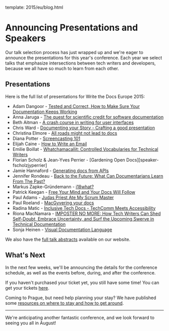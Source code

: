 template: 2015/eu/blog.html

# Announcing Presentations and Speakers

Our talk selection process has just wrapped up and we're eager to announce the presentations for 
this year's conference. Each year we select talks that emphasize intersections between tech writers 
and developers, because we all have so much to learn from each other.

## Presentations

Here is the full list of presentations for Write the Docs Europe 2015:

 * Adam Dangoor - [Tested and Correct, How to Make Sure Your Documentation Keeps Working][speaker-adangoor]
 * Anna Jaruga - [The quest for scientific credit for software documentation][speaker-ajaruga]
 * Beth Aitman - [A crash course in writing for user interfaces][speaker-baitman]
 * Chris Ward - [Documenting your Story - Crafting a good presentation][speaker-cward]
 * Christina Elmore - [All roads might not lead to docs][speaker-celmore]
 * Diana Potter - [Screencasting 101][speaker-dpotter]
 * Elijah Caine - [How to Write an Email][speaker-ecaine]
 * Emilie Boillat - [Whatchamacallit: Controlled Vocabularies for Technical Writers][speaker-eboillat]
 * Florian Scholz & Jean-Yves Perrier - [Gardening Open Docs][speaker-fscholzjyperrier]
 * Jamie Hannaford - [Generating docs from APIs][speaker-jhannaford]
 * Jennifer Rondeau - [Back to the Future: What Can Documentarians Learn From The Past?][speaker-jrondeau]
 * Markus Zapke-Gründemann - [i18what?][speaker-mzapke]
 * Patrick Keegan - [Free Your Mind and Your Docs Will Follow][speaker-pkeegan]
 * Paul Adams - [Judas Priest Ate My Scrum Master][speaker-padams]
 * Paul Roeland - [MacGyvering your docs][speaker-proeland]
 * Radina Matic - [Inclusive Tech Docs - TechComm Meets Accessibility][speaker-rmatic]
 * Riona MacNamara - [IMPOSTER NO MORE: How Tech Writers Can Shed Self-Doubt, Embrace Uncertainty, and Surf the Upcoming Swerve in Technical Documentation][speaker-rmacnamara]
 * Sonja Heinen - [Visual Documentation Language][speaker-sheinen]

We also have the [full talk abstracts][speakers] available on our website.

[speakers]: /conf/eu/2015/speakers/
[speaker-adangoor]: /conf/eu/2015/speakers/#speaker-adangoor
[speaker-ajaruga]: /conf/eu/2015/speakers/#speaker-ajaruga
[speaker-baitman]: /conf/eu/2015/speakers/#speaker-baitman
[speaker-cward]: /conf/eu/2015/speakers/#speaker-cward
[speaker-celmore]: /conf/eu/2015/speakers/#speaker-celmore
[speaker-dpotter]: /conf/eu/2015/speakers/#speaker-dpotter
[speaker-ecaine]: /conf/eu/2015/speakers/#speaker-ecaine
[speaker-eboillat]: /conf/eu/2015/speakers/#speaker-eboillat
[speaker-fscholz]: /conf/eu/2015/speakers/#speaker-fscholz
[speaker-jhannaford]: /conf/eu/2015/speakers/#speaker-jhannaford
[speaker-jrondeau]: /conf/eu/2015/speakers/#speaker-jrondeau
[speaker-mzapke]: /conf/eu/2015/speakers/#speaker-mzapke
[speaker-pkeegan]: /conf/eu/2015/speakers/#speaker-pkeegan
[speaker-padams]: /conf/eu/2015/speakers/#speaker-padams
[speaker-proeland]: /conf/eu/2015/speakers/#speaker-proeland
[speaker-rmatic]: /conf/eu/2015/speakers/#speaker-rmatic
[speaker-rmacnamara]: /conf/eu/2015/speakers/#speaker-rmacnamara
[speaker-sheinen]: /conf/eu/2015/speakers/#speaker-sheinen

## What's Next

In the next few weeks, we'll be announcing the details for the conference schedule, as well as the
events before, during, and after the conference. 

If you haven't purchased your ticket yet, you still have some time! You can
get your tickets [here][tickets]. 

Coming to Prague, but need help planning your stay? We have published some [resources
on where to stay and how to get around][visiting].

[visiting]: http://writethedocs.org/conf/eu/2015/visiting/
[tickets]: http://writethedocs.org/conf/eu/2015/#tickets

----

We're anticipating another fantastic conference, and we look forward to
seeing you all in August! 

